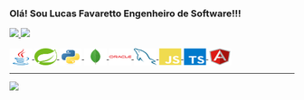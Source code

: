 ### Olá! Sou Lucas Favaretto Engenheiro de Software!!!

<div>
  <a href="https://github.com/lucasmftto">
  <img height="200em" src="https://github-readme-stats.vercel.app/api?username=lucasmftto&show_icons=true&theme=dark&include_all_commits=true&count_private=true"/>
  <img height="200em" src="https://github-readme-stats.vercel.app/api/top-langs/?username=lucasmftto&hide=css&layout=compact&langs_count=7&theme=dark"/>
</div>
  
</div>
<div style="display: inline_block"><br>
   <img align="center" alt="Lucas-Java" height="30" width="40" src="https://raw.githubusercontent.com/devicons/devicon/master/icons/java/java-original.svg">
   <img align="center" alt="Lucas-Spring" height="30" width="40" src="https://raw.githubusercontent.com/devicons/devicon/master/icons/spring/spring-original.svg">
  <img align="center" alt="Lucas-Spring" height="30" width="40" src="https://raw.githubusercontent.com/devicons/devicon/master/icons/python/python-original.svg">
   <img align="center" alt="Lucas-Angular" height="30" width="40" src="https://raw.githubusercontent.com/devicons/devicon/master/icons/mongodb/mongodb-original.svg">
   <img align="center" alt="Lucas-Angular" height="30" width="40" src="https://raw.githubusercontent.com/devicons/devicon/master/icons/oracle/oracle-original.svg">
   <img align="center" alt="Lucas-Mysql" height="30" width="40" src="https://raw.githubusercontent.com/devicons/devicon/master/icons/mysql/mysql-original.svg">
   <img align="center" alt="Lucas-Js" height="30" width="40" src="https://raw.githubusercontent.com/devicons/devicon/master/icons/javascript/javascript-plain.svg">
  <img align="center" alt="Lucas-Js" height="30" width="40" src="https://raw.githubusercontent.com/devicons/devicon/master/icons/typescript/typescript-original.svg">
   <img align="center" alt="Lucas-Angular" height="30" width="40" src="https://raw.githubusercontent.com/devicons/devicon/master/icons/angularjs/angularjs-original.svg">
  
 
 
</div>

<hr>
 
<div> 
  
  
  <a href="https://www.linkedin.com/in/lucas-favaretto-71611591/" target="_blank"><img src="https://img.shields.io/badge/-LinkedIn-%230077B5?style=for-the-badge&logo=linkedin&logoColor=white" target="_blank"></a> 
